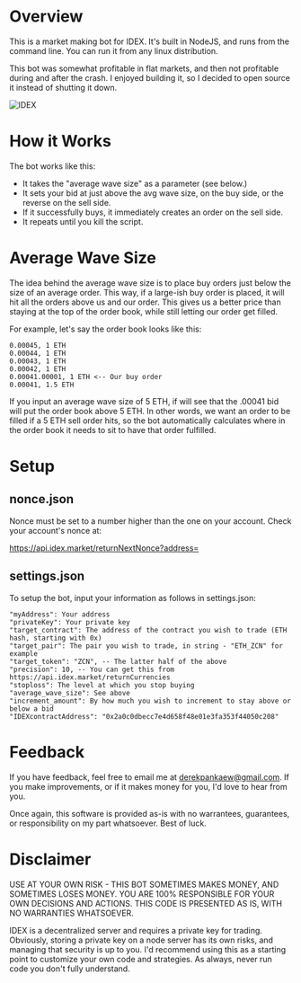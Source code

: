 # Overview

This is a market making bot for IDEX. It's built in NodeJS, and runs from the command line. You can run it from any linux distribution.

This bot was somewhat profitable in flat markets, and then not profitable during and after the crash. I enjoyed building it, so I decided to open source it instead of shutting it down.

![IDEX](https://statrader.com/wp-content/uploads/2018/08/idex-logo-big.png "IDEX")

# How it Works

The bot works like this:

- It takes the "average wave size" as a parameter (see below.)
- It sets your bid at just above the avg wave size, on the buy side, or the reverse on the sell side.
- If it successfully buys, it immediately creates an order on the sell side.
- It repeats until you kill the script.

# Average Wave Size

The idea behind the average wave size is to place buy orders just below the size of an average order. This way, if a large-ish buy order is placed, it will hit all the orders above us and our order. This gives us a better price than staying at the top of the order book, while still letting our order get filled.

For example, let's say the order book looks like this:
```
0.00045, 1 ETH
0.00044, 1 ETH
0.00043, 1 ETH
0.00042, 1 ETH
0.00041.00001, 1 ETH <-- Our buy order
0.00041, 1.5 ETH
```

If you input an average wave size of 5 ETH, if will see that the .00041 bid will put the order book above 5 ETH. In other words, we want an order to be filled if a 5 ETH sell order hits, so the bot automatically calculates where in the order book it needs to sit to have that order fulfilled.

# Setup

## nonce.json

Nonce must be set to a number higher than the one on your account. Check your account's nonce at:

https://api.idex.market/returnNextNonce?address=

## settings.json

To setup the bot, input your information as follows in settings.json:

    "myAddress": Your address
    "privateKey": Your private key
    "target_contract": The address of the contract you wish to trade (ETH hash, starting with 0x)
    "target_pair": The pair you wish to trade, in string - "ETH_ZCN" for example
    "target_token": "ZCN", -- The latter half of the above
    "precision": 10, -- You can get this from https://api.idex.market/returnCurrencies
    "stoploss": The level at which you stop buying
    "average_wave_size": See above
    "increment_amount": By how much you wish to increment to stay above or below a bid
    "IDEXcontractAddress": "0x2a0c0dbecc7e4d658f48e01e3fa353f44050c208"

# Feedback

If you have feedback, feel free to email me at derekpankaew@gmail.com. If you make improvements, or if it makes money for you, I'd love to hear from you.

Once again, this software is provided as-is with no warrantees, guarantees, or responsibility on my part whatsoever. Best of luck.

# Disclaimer

USE AT YOUR OWN RISK - THIS BOT SOMETIMES MAKES MONEY, AND SOMETIMES LOSES MONEY. YOU ARE 100% RESPONSIBLE FOR YOUR OWN DECISIONS AND ACTIONS. THIS CODE IS PRESENTED AS IS, WITH NO WARRANTIES WHATSOEVER.

IDEX is a decentralized server and requires a private key for trading. Obviously, storing a private key on a node server has its own risks, and managing that security is up to you. I'd recommend using this as a starting point to customize your own code and strategies. As always, never run code you don't fully understand.